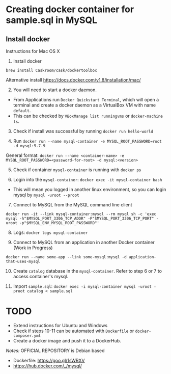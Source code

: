 # Creating docker container for sample.sql in MySQL

## Install docker

Instructions for Mac OS X

1. Install docker

 `brew install Caskroom/cask/dockertoolbox`

 Alternative install https://docs.docker.com/v1.8/installation/mac/

2. You will need to start a docker daemon.
 - From Applications run `Docker Quickstart Terminal`, which will open a terminal
and create a docker daemon as a VirtualBox VM with name `default`.
 - This can be checked by `VBoxManage list runningvms` or `docker-machine ls`.

3. Check if install was successful by running `docker run hello-world`

4. Run `docker run --name mysql-container -e MYSQL_ROOT_PASSWORD=root -d mysql:5.7.9`

 General format:
 `docker run --name <container-name> -e MYSQL_ROOT_PASSWORD=<password-for-root> -d mysql:<version>`

5. Check if container `mysql-container` is running with `docker ps`

6. Login into the `mysql-container`: `docker exec -it mysql-container bash`
 - This will mean you logged in another linux environment, so you can login mysql by `mysql -uroot --proot`

7. Connect to MySQL from the MySQL command line client

 `docker run -it --link mysql-container:mysql --rm mysql sh -c 'exec mysql -h"$MYSQL_PORT_3306_TCP_ADDR" -P"$MYSQL_PORT_3306_TCP_PORT" -uroot -p"$MYSQL_ENV_MYSQL_ROOT_PASSWORD"'`

8. Logs: `docker logs mysql-container`

9. Connect to MySQL from an application in another Docker container (Work in Progress)

 `docker run --name some-app --link some-mysql:mysql -d application-that-uses-mysql`

10. Create `catalog` database in the `mysql-container`. Refer to step 6 or 7 to access container's mysql.

11. Import `sample.sql`: `docker exec -i mysql-container mysql -uroot -proot catalog < sample.sql`

# TODO
- Extend instructions for Ubuntu and Windows
- Check if steps 10-11 can be automated with `Dockerfile` or `docker-composer.yml`
- Create a docker image and push it to a DockerHub.

_Notes:_ OFFICIAL REPOSITORY is Debian based
 - Dockerfile: https://goo.gl/1sWRXV
 - https://hub.docker.com/_/mysql/
